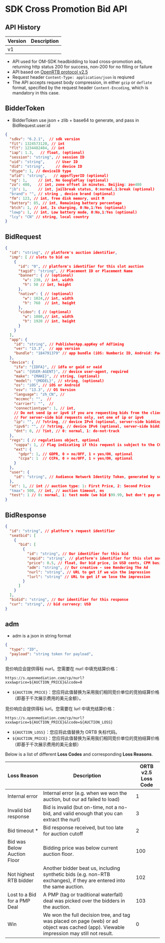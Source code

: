 # SDK Cross Promotion Bid API

## API History

|Version|Description|
|----|----|
| v1 |  |

* API used for OM-SDK headbidding to load cross-promotion ads, returning http status 200 for success, non-200 for no filling or failure
* API based on [OpenRTB protocol v2.5](https://www.iab.com/wp-content/uploads/2016/03/OpenRTB-API-Specification-Version-2-5-FINAL.pdf)
* Request header `Content-Type: application/json` is reqiured
* The API accepts request body compression, in either `gzip` or `deflate` format, specified by the request header `Content-Encoding`, which is mandatory in this case.

## BidderToken

* BidderToken use json + zlib + base64 to generate, and pass in BidRequest.user.id

```json
{
  "sdkv": "6.2.1",  // sdk version
  "fit": 1324573120, // int
  "flt": 1234482484, // int
  "iap": 1.3,   // float, (optional)
  "session": "string", // session ID
  "uid": "string",     // User ID
  "did": "string",     // device ID
  "dtype": 1, // deviceID type
  "afid": "string",   // appsflyerID (optional)
  "ng": 1,     // int, No GooglePlay (optional)
  "zo": 480,   // int, zone offset in minutes. Beijing: zo=480
  "jb": 1,     // int, jailbreak status, 0:normal,1:break (optional)
  "brand": "", // string , device brand (optional)
  "fm": 123, // int, free disk memory, unit M
  "battery": 85, // int, Remaining battery percentage
  "btch": 1, // int, Is charging, 0:No,1:Yes (optional)
  "lowp": 1, // int, Low battery mode, 0:No,1:Yes (optional)
  "lcy": "CN" // string, local country
}
```

## BidRequest

```json
{
  "id": "string", // platform's auction identifier,
  "imp": [ // slots to bid on
    {
      "id": "0", // platform's identifier for this slot auction
      "tagid": "string", // Placement ID or Placement Name
      "banner": { // (optional)
        "w": 230, // int, width
        "h": 50 // int, height
      },
      "native": { // (optional)
        "w": 1024,// int, width
        "h": 768  // int, height
      },
      "video": { // (optional)
        "w": 1080,// int, width
        "h": 1920 // int, height
      }
    }
  ],
  "app": {
    "id": "string", // PublisherApp.appKey of AdTiming
    "ver": "13.3",  // app version
    "bundle": "184791379" // app bundle (iOS: Numberic ID, Android: Package Name)
  },
  "device": {
    "ifa": "{IDFA}", // idfa or gaid or oaid
    "ua": "{USER-AGENT}", // device user-agent, required
    "make": "{MAKE}", // string, (optional)
    "model": "{MODEL}", // string, (optional)
    "os": "iOS", // iOS or Android
    "osv": "13.3", // OS Version
    "language": "zh_CN", //
    "mccmnc": "",  //
    "carrier": "",  //
    "connectiontype": 1, // int,
    // Do not send ip or ipv6 if you are requesting bids from the client device
    // For server-side bid requests only, set one of ip or ipv6
    "ip": "", // ?string, // device IPv4 (optional, server-side bidding only)
    "ipv6": "", // ?string, // device IPv6 (optional, server-side bidding only)
    "dnt": 0, // ?int, // 0: normal, 1: do-not-track
  },
  "regs": { // regulations object, optional
    "coppa": 1, // Flag indicating if this request is subject to the COPPA regulations established by the USA FTC, where 0 = no, 1 = yes, optional
    "ext": {
      "gdpr": 1, // GDPR, 0 = no/OFF, 1 = yes/ON, optional
      "ccpa": 1  // CCPA, 0 = no/OFF, 1 = yes/ON, optional
    }
  },
  "user": {
    "id": "string", // Audience Network Identity Token, generated by sdk getBidderToken()
  },
  "at": 1, // int // auction type: 1: First Price, 2: Second Price
  "tmax": 500, // int, // auction timeout, ms
  "test": 1 // 0: normal, 1: test mode (we bid $99.99, but don't pay out)  (optional)
}
```

## BidResponse

```json
{
  "id": "string", // platform's request identifier
  "seatbid": [
    {
      "bid": [
        {
          "id": "string", // Our identifier for this bid
          "impid": "string", // platform's identifier for this slot auction
          "price": 0.5, // float, Our bid price, in USD cents, CPM basis
          "adm": "string", // Our creative - see Rendering The Ad
          "nurl": "string", // URL to get if we win the impression
          "lurl": "string" // URL to get if we lose the impression
        }
      ]
    }
  ],
  "bidid": "string", // Our identifier for this response
  "cur": "string", // bid currency: USD
}
```

## adm

* adm is a json in string format

```json
{
  "type": "ID",
  "payload": "string token for payload",
}
```

竞价响应会提供得标 nurl。您需要在 nurl 中填充结算价格：

```string
https://s.openmediation.com/cp/nurl?xxx&wprice=${AUCTION_PRICE}&lcode=0
```

* `${AUCTION_PRICE}`：您应将此值替换为采用我们相同竞价单位的竞拍结算价格（即基于千次展示费用的美元金额）。

竞价响应会提供得标 lurl。您需要在 lurl 中填充结算价格：

```string
https://s.openmediation.com/cp/nurl?xxx&wprice=${AUCTION_PRICE}&lcode=${AUCTION_LOSS}
```

* `${AUCTION_LOSS}`：您应将此值替换为 ORTB 失标代码。
* `${AUCTION_PRICE}`：您应将此值替换为采用我们相同竞价单位的竞拍结算价格（即基于千次展示费用的美元金额）

Below is a list of different **Loss Codes** and corresponding **Loss Reasons**.

| Loss Reason |Description| ORTB v2.5 Loss Code|
| --- | ---| --- |
|Internal error |Internal error (e.g. when we won the auction, but our ad failed to load)| 1|
|Invalid bid response | Bid is invalid (but on-time, not a no-bid, and valid enough that you can extract the nurl) | 3|
| Bid timeout * | Bid response received, but too late for auction cutoff | 2 |
|Bid was Below Auction Floor|Bidding price was below current auction floor. |100|
|Not highest RTB bidder| Another bidder beat us, including synthetic bids (e.g. non-RTB exchanges), if they are entered into the same auction.|102|
|Lost to a Bid for a PMP Deal|A PMP (tag or traditional waterfall) deal was picked over the bidders in the auction.|103|
| Win | We won the full decision tree, and tag was placed on page (web) or ad object was cached (app). Viewable impression may still not result. | 0 |
